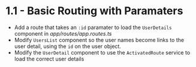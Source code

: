 # 1.1 - Basic Routing with Paramaters

* Add a route that takes an `:id` paramater to load the `UserDetails` component in _*app/routes/app.routes.ts*_
* Modify `UsersList` component so the user names become links to the user detail, using the `id` on the user object.
* Modify the `UserDetail` component to use the `ActivatedRoute` service to load the correct user details
